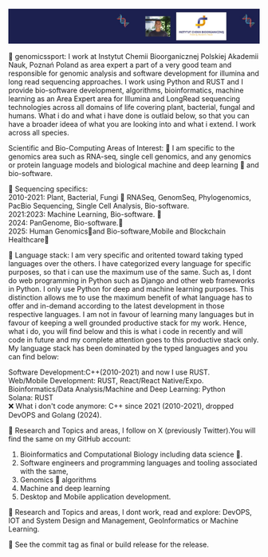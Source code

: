 ![](https://github.com/codebiogenomics/codebiogenomics/blob/main/codebiogenomics.jpg)

🧬 genomicssport: I work at Instytut Chemii Bioorganicznej Polskiej Akademii Nauk, Poznań Poland as area expert a part of a very good team and responsible for genomic analysis and software development for illumina and long read sequencing approaches. I work using Python and RUST and I provide bio-software development, algorithms, bioinformatics, machine learning as an Area Expert area for Illumina and LongRead sequencing technologies across all domains of life covering plant, bacterial, fungal and humans. What i do and what i have done is outlaid below, so that you can have a broader ideea of what you are looking into and what i extend. I work across all species.

Scientific and Bio-Computing Areas of Interest: 
🧬 I am specific to the genomics area such as RNA-seq, single cell genomics, and any genomics or protein language models and biological machine and deep learning 🧬 and bio-software. 

🧬 Sequencing specifics: \
2010-2021: Plant, Bacterial, Fungi 🧬 RNASeq, GenomSeq, Phylogenomics, PacBio Sequencing, Single Cell Analysis, Bio-software. \
2021:2023: Machine Learning, Bio-software. 🧬 \
2024: PanGenome, Bio-software.🧬 \
2025: Human Genomics🧬and Bio-software,Mobile and Blockchain Healthcare🧬

🧬 Language stack: I am very specific and oritented toward taking typed languages over the others. I have categorized every language for specific purposes, so that i can use the maximum use of the same. Such as, I dont do web programming in Python such as Django and other web frameworks in Python. I only use Python for deep and machine learning purposes. This distinction allows me to use the maximum benefit of what language has to offer and in-demand according to the latest development in those respective languages. I am not in favour of learning many languages but in favour of keeping a well grounded productive stack for my work. Hence, what i do, you will find below and this is what i code in recently and will code in future and my complete attention goes to this productive stack only. My language stack has been dominated by the typed languages and you can find below: 

Software Development:C++(2010-2021) and now I use RUST. \
Web/Mobile Development: RUST, React/React Native/Expo. \
Bioinformatics/Data Analysis/Machine and Deep Learning: Python \
Solana: RUST \
❌ What i don't code anymore: C++ since 2021 (2010-2021), dropped DevOPS and Golang (2024).

🧬 Research and Topics and areas, I follow on X (previously Twitter).You will find the same on my GitHub account: 
1. Bioinformatics and Computational Biology including data science 🧬. 
2. Software engineers and programming languages and tooling associated with the same,
3. Genomics 🧬 algorithms 
4. Machine and deep learning 
5. Desktop and Mobile application development.

🧬 Research and Topics and areas, I dont work, read and explore: DevOPS, IOT and System Design and Management, GeoInformatics or Machine Learning. 

🧬 See the commit tag as final or build release for the release. 
